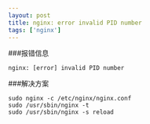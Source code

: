 ```yaml
---
layout: post
title: nginx: error invalid PID number
tags: ['nginx']
---
```


###报错信息

	nginx: [error] invalid PID number

###解决方案

	sudo nginx -c /etc/nginx/nginx.conf
	sudo /usr/sbin/nginx -t
	sudo /usr/sbin/nginx -s reload




